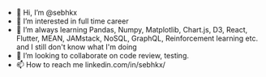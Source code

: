 - 👋 Hi, I’m @sebhkx
- 👀 I’m interested in full time career
- 🌱 I’m always learning Pandas, Numpy, Matplotlib, Chart.js, D3, React, Flutter, MEAN, JAMstack, NoSQL, GraphQL, Reinforcement learning etc. and I still don't know what I'm doing
- 💞️ I’m looking to collaborate on code review, testing.
- 📫 How to reach me linkedin.com/in/sebhkx/


